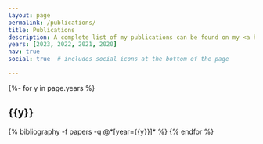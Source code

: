 ```yaml
---
layout: page
permalink: /publications/
title: Publications
description: A complete list of my publications can be found on my <a href='https://scholar.google.com/citations?user=gB9JqUcAAAAJ&hl=en'>Google Scholar</a>.
years: [2023, 2022, 2021, 2020]
nav: true
social: true  # includes social icons at the bottom of the page

---
```

<!-- _pages/publications.md -->
<div class="publications">

{%- for y in page.years %}
  <h2 class="year">{{y}}</h2>
  {% bibliography -f papers -q @*[year={{y}}]* %}
{% endfor %}

</div>
